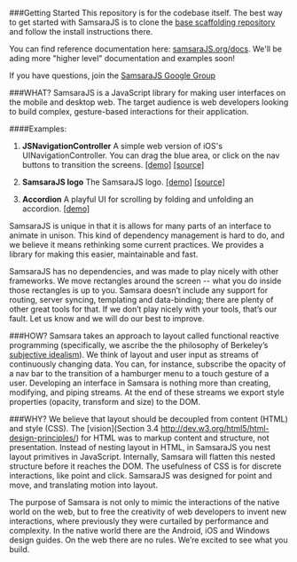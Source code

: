 ###Getting Started
This repository is for the codebase itself. The best way to get started with SamsaraJS is to
clone the [base scaffolding repository](https://github.com/dmvaldman/samsara-base) and follow the
install instructions there.

You can find reference documentation here: [samsaraJS.org/docs](http://www.samsaraJS.org/docs). We'll be ading more "higher level" documentation and examples soon!

If you have questions, join the [SamsaraJS Google Group](https://groups.google.com/forum/#!forum/samsarajs) 

###WHAT?
SamsaraJS is a JavaScript library for making user interfaces on the mobile and desktop web. 
The target audience is web developers looking to build complex, gesture-based interactions 
for their application.

####Examples:

1. **JSNavigationController**
A simple web version of iOS's UINavigationController. You can drag the blue area, or click on the
nav buttons to transition the screens.
[[demo]](http://samsara-navigation-controller.s3-website-us-west-2.amazonaws.com)
[[source]](https://github.com/dmvaldman/JSNavigationController)

2. **SamsaraJS logo**
The SamsaraJS logo.
[[demo]](http://samsara-logo.s3-website.eu-central-1.amazonaws.com)
[[source]](https://github.com/dmvaldman/samsara-base)

3. **Accordion**
A playful UI for scrolling by folding and unfolding an accordion.
[[demo]](http://samsara-accordion.s3-website.eu-central-1.amazonaws.com)
 
SamsaraJS is unique in that it is allows for many parts of an interface to animate in unison. 
This kind of dependency management is hard to do, and we believe it means rethinking some 
current practices. We provides a library for making this easier, maintainable and fast.
 
SamsaraJS has no dependencies, and was made to play nicely with other frameworks. We move rectangles 
around the screen -- what you do inside those rectangles is up to you. Samsara doesn’t include any 
support for routing, server syncing, templating and data-binding; there are plenty of other great tools 
for that. If we don’t play nicely with your tools, that’s our fault. Let us know and we will do our 
best to improve.
 
###HOW?
Samsara takes an approach to layout called functional reactive programming (specifically, we ascribe 
the the philosophy of Berkeley’s [subjective idealism](https://gist.github.com/dmvaldman/f957dd9a8ed3f6edf35d)). 
We think of layout and user input as streams of continuously changing data. You can, for instance, 
subscribe the opacity of a nav bar to the transition of a hamburger menu to a touch gesture of a user. 
Developing an interface in Samsara is nothing more than creating, modifying, and piping streams. At the 
end of these streams we export style properties (opacity, transform and size) to the DOM.
 
###WHY?
We believe that layout should be decoupled from content (HTML) and style (CSS). The [vision](Section 3.4 http://dev.w3.org/html5/html-design-principles/)
for HTML was to markup content and structure, not presentation. Instead of nesting layout in HTML, 
in SamsaraJS you nest layout primitives in JavaScript. Internally, Samsara will flatten this nested 
structure before it reaches the DOM. The usefulness of CSS is for discrete interactions, 
like point and click. SamsaraJS was designed for point and move, and translating motion into layout.
 
The purpose of Samsara is not only to mimic the interactions of the native world on the web, 
but to free the creativity of web developers to invent new interactions, where previously they were 
curtailed by performance and complexity. In the native world there are the Android, iOS and Windows 
design guides. On the web there are no rules. We’re excited to see what you build.

